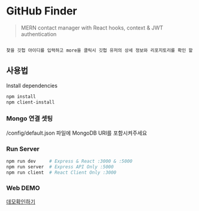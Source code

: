 # GitHub Finder

> MERN contact manager with React hooks, context & JWT authentication

```bash

찾을 깃헙 아이디를 입력하고 more을 클릭시 깃헙 유저의 상세 정보와 리포지토리를 확인 할 수 있다.

```

## 사용법

Install dependencies

```bash
npm install
npm client-install
```

### Mongo 연결 셋팅

/config/default.json 파일에 MongoDB URI를 포함시켜주세요

### Run Server

```bash
npm run dev     # Express & React :3000 & :5000
npm run server  # Express API Only :5000
npm run client  # React Client Only :3000
```

### Web DEMO

[데모확인하기](http://githubfinder313131.netlify.app)
